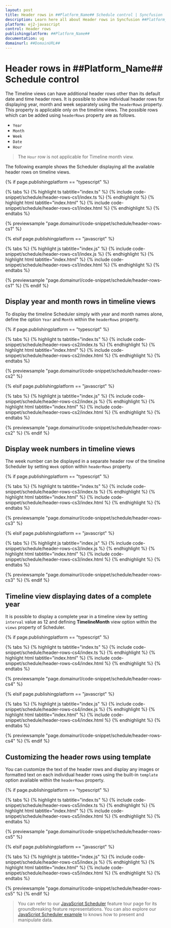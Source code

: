 ```yaml
---
layout: post
title: Header rows in ##Platform_Name## Schedule control | Syncfusion
description: Learn here all about Header rows in Syncfusion ##Platform_Name## Schedule control of Syncfusion Essential JS 2 and more.
platform: ej2-javascript
control: Header rows 
publishingplatform: ##Platform_Name##
documentation: ug
domainurl: ##DomainURL##
---
```


# Header rows in ##Platform_Name## Schedule control

The Timeline views can have additional header rows other than its default date and time header rows. It is possible to show individual header rows for displaying year, month and week separately using the `headerRows` property. This property is applicable only on the timeline views. The possible rows which can be added using `headerRows` property are as follows.

* `Year`
* `Month`
* `Week`
* `Date`
* `Hour`

> The `Hour` row is not applicable for Timeline month view.

The following example shows the Scheduler displaying all the available header rows on timeline views.

{% if page.publishingplatform == "typescript" %}

 {% tabs %}
{% highlight ts tabtitle="index.ts" %}
{% include code-snippet/schedule/header-rows-cs1/index.ts %}
{% endhighlight %}
{% highlight html tabtitle="index.html" %}
{% include code-snippet/schedule/header-rows-cs1/index.html %}
{% endhighlight %}
{% endtabs %}
        
{% previewsample "page.domainurl/code-snippet/schedule/header-rows-cs1" %}

{% elsif page.publishingplatform == "javascript" %}

{% tabs %}
{% highlight js tabtitle="index.js" %}
{% include code-snippet/schedule/header-rows-cs1/index.js %}
{% endhighlight %}
{% highlight html tabtitle="index.html" %}
{% include code-snippet/schedule/header-rows-cs1/index.html %}
{% endhighlight %}
{% endtabs %}

{% previewsample "page.domainurl/code-snippet/schedule/header-rows-cs1" %}
{% endif %}

## Display year and month rows in timeline views

To display the timeline Scheduler simply with year and month names alone, define the option `Year` and `Month` within the `headerRows` property.

{% if page.publishingplatform == "typescript" %}

 {% tabs %}
{% highlight ts tabtitle="index.ts" %}
{% include code-snippet/schedule/header-rows-cs2/index.ts %}
{% endhighlight %}
{% highlight html tabtitle="index.html" %}
{% include code-snippet/schedule/header-rows-cs2/index.html %}
{% endhighlight %}
{% endtabs %}
        
{% previewsample "page.domainurl/code-snippet/schedule/header-rows-cs2" %}

{% elsif page.publishingplatform == "javascript" %}

{% tabs %}
{% highlight js tabtitle="index.js" %}
{% include code-snippet/schedule/header-rows-cs2/index.js %}
{% endhighlight %}
{% highlight html tabtitle="index.html" %}
{% include code-snippet/schedule/header-rows-cs2/index.html %}
{% endhighlight %}
{% endtabs %}

{% previewsample "page.domainurl/code-snippet/schedule/header-rows-cs2" %}
{% endif %}

## Display week numbers in timeline views

The week number can be displayed in a separate header row of the timeline Scheduler by setting `Week` option within `headerRows` property.

{% if page.publishingplatform == "typescript" %}

 {% tabs %}
{% highlight ts tabtitle="index.ts" %}
{% include code-snippet/schedule/header-rows-cs3/index.ts %}
{% endhighlight %}
{% highlight html tabtitle="index.html" %}
{% include code-snippet/schedule/header-rows-cs3/index.html %}
{% endhighlight %}
{% endtabs %}
        
{% previewsample "page.domainurl/code-snippet/schedule/header-rows-cs3" %}

{% elsif page.publishingplatform == "javascript" %}

{% tabs %}
{% highlight js tabtitle="index.js" %}
{% include code-snippet/schedule/header-rows-cs3/index.js %}
{% endhighlight %}
{% highlight html tabtitle="index.html" %}
{% include code-snippet/schedule/header-rows-cs3/index.html %}
{% endhighlight %}
{% endtabs %}

{% previewsample "page.domainurl/code-snippet/schedule/header-rows-cs3" %}
{% endif %}

## Timeline view displaying dates of a complete year

It is possible to display a complete year in a timeline view by setting `interval` value as 12 and defining **TimelineMonth** view option within the `views` property of Scheduler.

{% if page.publishingplatform == "typescript" %}

 {% tabs %}
{% highlight ts tabtitle="index.ts" %}
{% include code-snippet/schedule/header-rows-cs4/index.ts %}
{% endhighlight %}
{% highlight html tabtitle="index.html" %}
{% include code-snippet/schedule/header-rows-cs4/index.html %}
{% endhighlight %}
{% endtabs %}
        
{% previewsample "page.domainurl/code-snippet/schedule/header-rows-cs4" %}

{% elsif page.publishingplatform == "javascript" %}

{% tabs %}
{% highlight js tabtitle="index.js" %}
{% include code-snippet/schedule/header-rows-cs4/index.js %}
{% endhighlight %}
{% highlight html tabtitle="index.html" %}
{% include code-snippet/schedule/header-rows-cs4/index.html %}
{% endhighlight %}
{% endtabs %}

{% previewsample "page.domainurl/code-snippet/schedule/header-rows-cs4" %}
{% endif %}

## Customizing the header rows using template

You can customize the text of the header rows and display any images or formatted text on each individual header rows using the built-in `template` option available within the `headerRows` property.

{% if page.publishingplatform == "typescript" %}

 {% tabs %}
{% highlight ts tabtitle="index.ts" %}
{% include code-snippet/schedule/header-rows-cs5/index.ts %}
{% endhighlight %}
{% highlight html tabtitle="index.html" %}
{% include code-snippet/schedule/header-rows-cs5/index.html %}
{% endhighlight %}
{% endtabs %}
        
{% previewsample "page.domainurl/code-snippet/schedule/header-rows-cs5" %}

{% elsif page.publishingplatform == "javascript" %}

{% tabs %}
{% highlight js tabtitle="index.js" %}
{% include code-snippet/schedule/header-rows-cs5/index.js %}
{% endhighlight %}
{% highlight html tabtitle="index.html" %}
{% include code-snippet/schedule/header-rows-cs5/index.html %}
{% endhighlight %}
{% endtabs %}

{% previewsample "page.domainurl/code-snippet/schedule/header-rows-cs5" %}
{% endif %}

> You can refer to our [JavaScript Scheduler](https://www.syncfusion.com/javascript-ui-controls/js-scheduler) feature tour page for its groundbreaking feature representations. You can also explore our [JavaScript Scheduler example](https://ej2.syncfusion.com/demos/#/bootstrap5/schedule/overview.html) to knows how to present and manipulate data.
